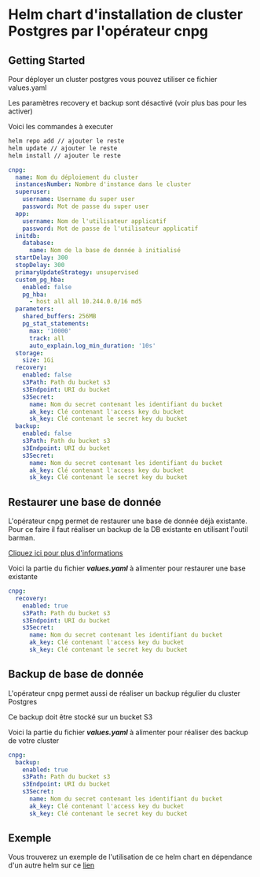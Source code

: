 # Helm chart d'installation de cluster Postgres par l'opérateur cnpg

## Getting Started

Pour déployer un cluster postgres vous pouvez utiliser ce fichier values.yaml

Les paramètres recovery et backup sont désactivé (voir plus bas pour les activer)

Voici les commandes à executer

```bash
helm repo add // ajouter le reste
helm update // ajouter le reste
helm install // ajouter le reste 
```


```yaml
cnpg:
  name: Nom du déploiement du cluster
  instancesNumber: Nombre d'instance dans le cluster
  superuser:
    username: Username du super user
    password: Mot de passe du super user
  app:
    username: Nom de l'utilisateur applicatif
    password: Mot de passe de l'utilisateur applicatif
  initdb:
    database:
      name: Nom de la base de donnée à initialisé
  startDelay: 300
  stopDelay: 300
  primaryUpdateStrategy: unsupervised
  custom_pg_hba:
    enabled: false
    pg_hba:
      - host all all 10.244.0.0/16 md5 
  parameters:
    shared_buffers: 256MB 
    pg_stat_statements:
      max: '10000'
      track: all
      auto_explain.log_min_duration: '10s'
  storage:
    size: 1Gi    
  recovery:
    enabled: false
    s3Path: Path du bucket s3
    s3Endpoint: URI du bucket
    s3Secret:
      name: Nom du secret contenant les identifiant du bucket
      ak_key: Clé contenant l'access key du bucket
      sk_key: Clé contenant le secret key du bucket    
  backup:
    enabled: false
    s3Path: Path du bucket s3
    s3Endpoint: URI du bucket
    s3Secret:
      name: Nom du secret contenant les identifiant du bucket
      ak_key: Clé contenant l'access key du bucket
      sk_key: Clé contenant le secret key du bucket
```

## Restaurer une base de donnée

L'opérateur cnpg permet de restaurer une base de donnée déjà existante. Pour ce faire il faut réaliser un backup de la DB existante en utilisant l'outil barman.

 [Cliquez ici pour plus d'informations](https://www.scaleway.com/en/docs/tutorials/back-up-postgresql-barman/)

Voici la partie du fichier ***values.yaml*** à alimenter pour restaurer une base existante

```yaml
cnpg:
  recovery:
    enabled: true
    s3Path: Path du bucket s3
    s3Endpoint: URI du bucket
    s3Secret:
      name: Nom du secret contenant les identifiant du bucket
      ak_key: Clé contenant l'access key du bucket
      sk_key: Clé contenant le secret key du bucket
```

## Backup de base de donnée

L'opérateur cnpg permet aussi de réaliser un backup régulier du cluster Postgres

Ce backup doit être stocké sur un bucket S3

Voici la partie du fichier ***values.yaml*** à alimenter pour réaliser des backup de votre cluster

```yaml
cnpg:
  backup:
    enabled: true
    s3Path: Path du bucket s3
    s3Endpoint: URI du bucket
    s3Secret:
      name: Nom du secret contenant les identifiant du bucket
      ak_key: Clé contenant l'access key du bucket
      sk_key: Clé contenant le secret key du bucket
```

## Exemple

Vous trouverez un exemple de l'utilisation de ce helm chart en dépendance d'un autre helm sur ce [lien](https://github.com/dnum-mi/dso-tuto-java-helm)
